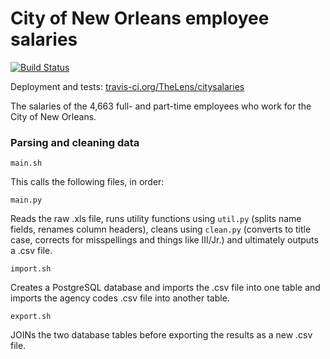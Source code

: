 # City of New Orleans employee salaries

[![Build Status](https://travis-ci.org/TheLens/citysalaries.svg)](https://travis-ci.org/TheLens/citysalaries)

Deployment and tests: [travis-ci.org/TheLens/citysalaries](https://travis-ci.org/TheLens/citysalaries)

The salaries of the 4,663 full- and part-time employees who work for the City of New Orleans.


### Parsing and cleaning data

`main.sh`

This calls the following files, in order:

`main.py`

Reads the raw .xls file, runs utility functions using `util.py` (splits name fields, renames column headers), cleans using `clean.py` (converts to title case, corrects for misspellings and things like III/Jr.) and ultimately outputs a .csv file.

`import.sh`

Creates a PostgreSQL database and imports the .csv file into one table and imports the agency codes .csv file into another table.

`export.sh`

JOINs the two database tables before exporting the results as a new .csv file.
